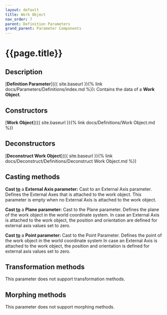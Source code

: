 ```yaml
---
layout: default
title: Work Object
nav_order: 7
parent: Definition Parameters
grand_parent: Parameter Components
---
```



# **{{page.title}}**

## **Description**

[**Definition Parameter**]({{ site.baseurl }}{% link docs/Parameters/Definitions/index.md %})**:** 
Contains the data of a **Work Object**.

## **Constructors**

[**Work Object**]({{ site.baseurl }}{% link docs/Definitions/Work Object.md %})

## **Deconstructors**

[**Deconstruct Work Object**]({{ site.baseurl }}{% link docs/Deconstruct/Definitions/Deconstruct Work Object.md %})

## **Casting methods**

**Cast <u>to</u>** a **External Axis parameter:** Cast to an External Axis parameter. Defines the External Axes that is attached to the work object. This parameter is empty when no External Axis is attached to the work object. 

**Cast <u>to</u>** a **Plane parameter:** Cast to the Plane parameter. Defines the plane of the work object in the world coordinate system. In case an External Axis is attached to the work object, the position and orientation are defined for external axis values set to zero. 

**Cast <u>to</u>** a **Point parameter:** Cast to the Point Parameter. Defines the point of the work object in the world coordinate system In case an External Axis is attached to the work object, the position and orientation is defined for external axis values set to zero. 

## **Transformation methods**

This parameter does not support transformation methods.

## **Morphing methods**

This parameter does not support morphing methods.
